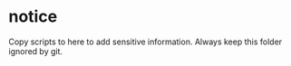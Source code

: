 # notice

Copy scripts to here to add sensitive information.
Always keep this folder ignored by git.